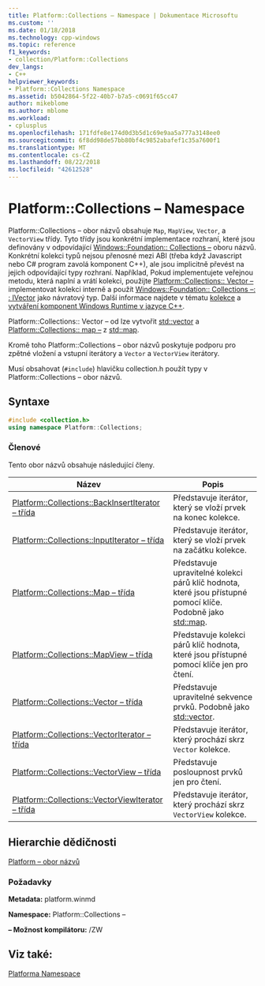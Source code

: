 ```yaml
---
title: Platform::Collections – Namespace | Dokumentace Microsoftu
ms.custom: ''
ms.date: 01/18/2018
ms.technology: cpp-windows
ms.topic: reference
f1_keywords:
- collection/Platform::Collections
dev_langs:
- C++
helpviewer_keywords:
- Platform::Collections Namespace
ms.assetid: b5042864-5f22-40b7-b7a5-c0691f65cc47
author: mikeblome
ms.author: mblome
ms.workload:
- cplusplus
ms.openlocfilehash: 171fdfe8e174d0d3b5d1c69e9aa5a777a3148ee0
ms.sourcegitcommit: 6f8dd98de57bb80bf4c9852abafef1c35a7600f1
ms.translationtype: MT
ms.contentlocale: cs-CZ
ms.lasthandoff: 08/22/2018
ms.locfileid: "42612528"
---
```

# <a name="platformcollections-namespace"></a>Platform::Collections – Namespace

Platform::Collections – obor názvů obsahuje `Map`, `MapView`, `Vector`, a `VectorView` třídy. Tyto třídy jsou konkrétní implementace rozhraní, které jsou definovány v odpovídající [Windows::Foundation:: Collections –](http://go.microsoft.com/fwlink/p/?LinkId=262645) oboru názvů. Konkrétní kolekci typů nejsou přenosné mezi ABI (třeba když Javascript nebo C# program zavolá komponent C++), ale jsou implicitně převést na jejich odpovídající typy rozhraní. Například, Pokud implementujete veřejnou metodu, která naplní a vrátí kolekci, použijte [Platform::Collections:: Vector –](../cppcx/platform-collections-vector-class.md) implementovat kolekci interně a použít [Windows::Foundation:: Collections –: : IVector](http://go.microsoft.com/fwlink/p/?LinkId=262410) jako návratový typ. Další informace najdete v tématu [kolekce](../cppcx/collections-c-cx.md) a [vytváření komponent Windows Runtime v jazyce C++](/windows/uwp/winrt-components/creating-windows-runtime-components-in-cpp).

Platform::Collections:: Vector – od lze vytvořit [std::vector](../standard-library/vector-class.md) a [Platform::Collections:: map –](../cppcx/platform-collections-map-class.md) z [std::map](../standard-library/map-class.md).

Kromě toho Platform::Collections – obor názvů poskytuje podporu pro zpětné vložení a vstupní iterátory a `Vector` a `VectorView` iterátory.

Musí obsahovat (`#include`) hlavičku collection.h použít typy v Platform::Collections – obor názvů.

## <a name="syntax"></a>Syntaxe

```cpp
#include <collection.h>
using namespace Platform::Collections;
```

### <a name="members"></a>Členové

Tento obor názvů obsahuje následující členy.

|Název|Popis|
|----------|-----------------|
|[Platform::Collections::BackInsertIterator – třída](../cppcx/platform-collections-backinsertiterator-class.md)|Představuje iterátor, který se vloží prvek na konec kolekce.|
|[Platform::Collections::InputIterator – třída](../cppcx/platform-collections-inputiterator-class.md)|Představuje iterátor, který se vloží prvek na začátku kolekce.|
|[Platform::Collections::Map – třída](../cppcx/platform-collections-map-class.md)|Představuje upravitelné kolekci párů klíč hodnota, které jsou přístupné pomocí klíče. Podobně jako [std::map](../standard-library/map-class.md).|
|[Platform::Collections::MapView – třída](../cppcx/platform-collections-mapview-class.md)|Představuje kolekci párů klíč hodnota, které jsou přístupné pomocí klíče jen pro čtení.|
|[Platform::Collections::Vector – třída](../cppcx/platform-collections-vector-class.md)|Představuje upravitelné sekvence prvků. Podobně jako [std::vector](../standard-library/vector-class.md).|
|[Platform::Collections::VectorIterator – třída](../cppcx/platform-collections-vectoriterator-class.md)|Představuje iterátor, který prochází skrz `Vector` kolekce.|
|[Platform::Collections::VectorView – třída](../cppcx/platform-collections-vectorview-class.md)|Představuje posloupnost prvků jen pro čtení.|
|[Platform::Collections::VectorViewIterator – třída](../cppcx/platform-collections-vectorviewiterator-class.md)|Představuje iterátor, který prochází skrz `VectorView` kolekce.|

## <a name="inheritance-hierarchy"></a>Hierarchie dědičnosti

[Platform – obor názvů](../cppcx/platform-namespace-c-cx.md)

### <a name="requirements"></a>Požadavky

**Metadata:** platform.winmd

**Namespace:** Platform::Collections –

**– Možnost kompilátoru:** /ZW

## <a name="see-also"></a>Viz také:

[Platforma Namespace](../cppcx/platform-namespace-c-cx.md)  
